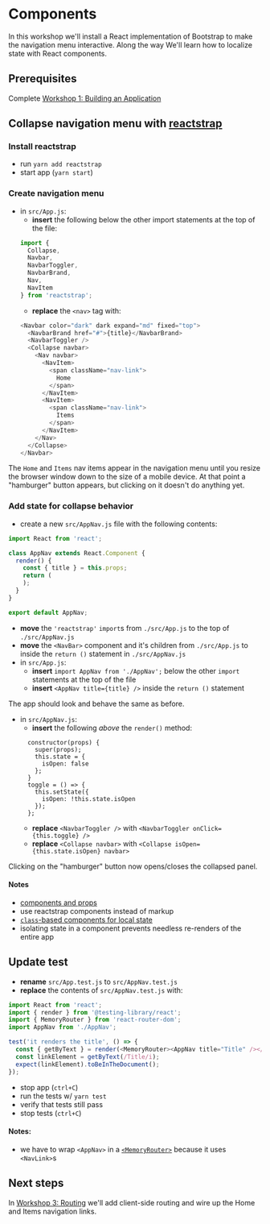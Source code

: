 # Components

In this workshop we'll install a React implementation of Bootstrap to make the navigation menu interactive. Along the way We'll learn how to localize state with React components.

## Prerequisites

Complete [Workshop 1: Building an Application](./1-building-an-app.md)

## Collapse navigation menu with [reactstrap](https://reactstrap.github.io/)

### Install reactstrap

- run `yarn add reactstrap`
- start app (`yarn start`)

### Create navigation menu

- in `src/App.js`:
  - **insert** the following below the other import statements at the top of the file:
  ```js
  import {
    Collapse,
    Navbar,
    NavbarToggler,
    NavbarBrand,
    Nav,
    NavItem
  } from 'reactstrap';
  ```
  - **replace** the `<nav>` tag with:
  ```js
  <Navbar color="dark" dark expand="md" fixed="top">
    <NavbarBrand href="#">{title}</NavbarBrand>
    <NavbarToggler />
    <Collapse navbar>
      <Nav navbar>
        <NavItem>
          <span className="nav-link">
            Home
          </span>
        </NavItem>
        <NavItem>
          <span className="nav-link">
            Items
          </span>
        </NavItem>
      </Nav>
    </Collapse>
  </Navbar>
  ```

The `Home` and `Items` nav items appear in the navigation menu until you resize the browser window down to the size of a mobile device. At that point a "hamburger" button appears, but clicking on it doesn't do anything yet.

### Add state for collapse behavior

- create a new `src/AppNav.js` file with the following contents:

```jsx
import React from 'react';

class AppNav extends React.Component {
  render() {
    const { title } = this.props;
    return (
    );
  }
}

export default AppNav;
```

- **move** the `'reactstrap'` `import`s from `./src/App.js` to the top of `./src/AppNav.js`
- **move** the `<NavBar>` component and it's children from `./src/App.js` to inside the `return ()` statement in  `./src/AppNav.js`
- in `src/App.js`:
  - **insert** `import AppNav from './AppNav';` below the other `import` statements at the top of the file
  - **insert** `<AppNav title={title} />` inside the `return ()` statement

The app should look and behave the same as before.

- in `src/AppNav.js`:
  - **insert** the following _above_ the `render()` method:
  ```
    constructor(props) {
      super(props);
      this.state = {
        isOpen: false
      };
    }
    toggle = () => {
      this.setState({
        isOpen: !this.state.isOpen
      });
    };
  ```
  - **replace** `<NavbarToggler />` with `<NavbarToggler onClick={this.toggle} />`
  - **replace** `<Collapse navbar>` with `<Collapse isOpen={this.state.isOpen} navbar>`

Clicking on the "hamburger" button now opens/closes the collapsed panel.

#### Notes
- [components and props](https://reactjs.org/docs/components-and-props.html)
- use reactstrap components instead of markup
- [`class`-based components for local state](https://reactjs.org/docs/state-and-lifecycle.html#adding-local-state-to-a-class)
- isolating state in a component prevents needless re-renders of the entire app

## Update test

- **rename** `src/App.test.js` to `src/AppNav.test.js`
- **replace** the contents of `src/AppNav.test.js` with:

```js
import React from 'react';
import { render } from '@testing-library/react';
import { MemoryRouter } from 'react-router-dom';
import AppNav from './AppNav';

test('it renders the title', () => {
  const { getByText } = render(<MemoryRouter><AppNav title="Title" /></MemoryRouter>);
  const linkElement = getByText(/Title/i);
  expect(linkElement).toBeInTheDocument();
});
```

- stop app (`ctrl+C`)
- run the tests w/ `yarn test`
- verify that tests still pass
- stop tests (`ctrl+C`)

#### Notes:
- we have to wrap `<AppNav>` in a [`<MemoryRouter>`](https://reacttraining.com/react-router/web/api/MemoryRouter) because it uses `<NavLink>`s

## Next steps

In [Workshop 3: Routing](./3-routing.md) we'll add client-side routing and wire up the Home and Items navigation links.
